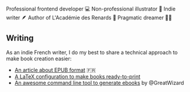 Professional frontend developer 💻 Non-professional illustrator 🎨 Indie writer 🪶 Author of L'Académie des Renards 🦊 Pragmatic dreamer 🌙🔭 

## Writing

As an indie French writer, I do my best to share a technical approach to make book creation easier:
- [An article about EPUB format](./articles/epub-format-fr/le-format-epub-pour-les-nuls.md) 🇫🇷
- [A LaTeX configuration to make books ready-to-print](https://github.com/BlueCutOfficial/my-latex-to-print-novels)
- [An awesome command line tool to generate ebooks](https://github.com/GreatWizard/reliure) by @GreatWizard


